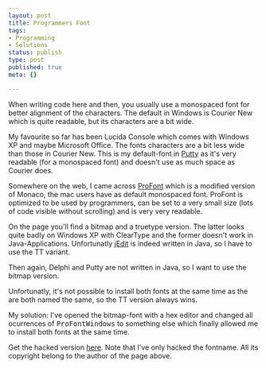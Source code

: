 ```yaml
---
layout: post
title: Programmers Font
tags:
- Programming
- Solutions
status: publish
type: post
published: true
meta: {}

---
```

When writing code here and then, you usually use a monospaced font for better alignment of the characters. The default in Windows is Courier New which is quite readable, but its characters are a bit wide.

My favourite so far has been Lucida Console which comes with Windows XP and maybe Microsoft Office. The fonts characters are a bit less wide than those in Courier New. This is my default-font in <a href="http://www.google.com/url?sa=U&start=1&q=http://www.chiark.greenend.org.uk/~sgtatham/putty/&e=7415">Putty</a> as it's very readable (for a monospaced font) and doesn't use as much space as Courier does.

Somewhere on the web, I came across <a href="http://www.tobias-jung.de/seekingprofont/">ProFont</a> which is a modified version of Monaco, the mac users have as default monospaced font. ProFont is optimized to be used by programmers, can be set to a very small size (lots of code visible without scrolling) and is very very readable.

On the page you'll find a bitmap and a truetype version. The latter looks quite badly on Windows XP with ClearType and the former doesn't work in Java-Applications. Unfortunatly <a href="http://www.jedit.org">jEdit</a> is indeed written in Java, so I have to use the TT variant.

Then again, Delphi and Putty are not written in Java, so I want to use the bitmap version.

Unfortunatly, it's not possible to install both fonts at the same time as the are both named the same, so the TT version always wins.

My solution: I've opened the bitmap-font with a hex editor and changed all ocurrences of <tt>ProFontWindows</tt> to something else which finally allowed me to install both fonts at the same time.

Get the hacked version <a href="/files/profont.zip">here</a>. Note that I've only hacked the fontname. All its copyright belong to the author of the page above.
